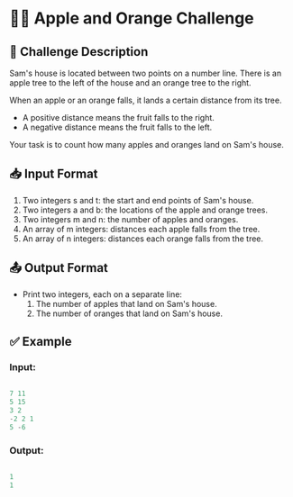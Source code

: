 # 🍎🍊 Apple and Orange Challenge

## 📝 Challenge Description

Sam's house is located between two points on a number line. There is an apple tree to the left of the house and an orange tree to the right.

When an apple or an orange falls, it lands a certain distance from its tree.

- A positive distance means the fruit falls to the right.
- A negative distance means the fruit falls to the left.

Your task is to count how many apples and oranges land on Sam's house.

## 📥 Input Format

1. Two integers s and t: the start and end points of Sam's house.
2. Two integers a and b: the locations of the apple and orange trees.
3. Two integers m and n: the number of apples and oranges.
4. An array of m integers: distances each apple falls from the tree.
5. An array of n integers: distances each orange falls from the tree.

## 📤 Output Format

- Print two integers, each on a separate line:
  1. The number of apples that land on Sam's house.
  2. The number of oranges that land on Sam's house.

## ✅ Example

### Input:
```java

7 11
5 15
3 2
-2 2 1
5 -6

```
### Output:
```java

1
1

```

